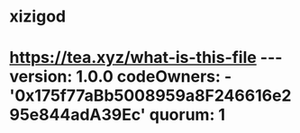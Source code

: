 # xizigod
# https://tea.xyz/what-is-this-file --- version: 1.0.0 codeOwners:   - '0x175f77aBb5008959a8F246616e295e844adA39Ec' quorum: 1
